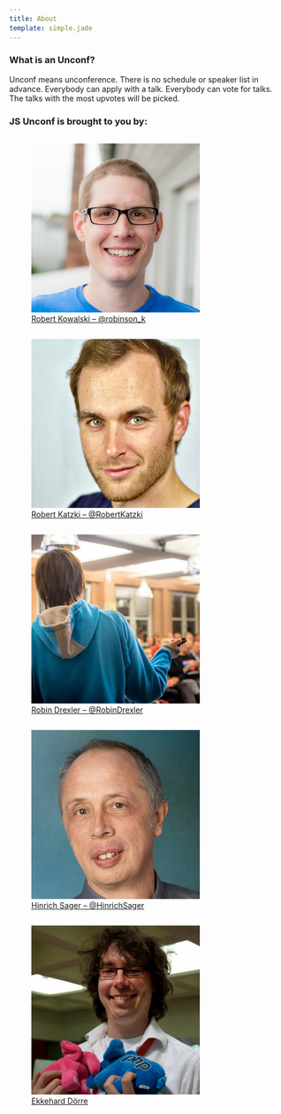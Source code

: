 ```yaml
---
title: About
template: simple.jade
---
```


<h3 class="subheader">What is an Unconf?</h3>

Unconf means unconference. There is no schedule or speaker list in advance. Everybody can apply with a talk. Everybody can vote for talks. The talks with the most upvotes will be picked.

<h3 class="subheader">JS Unconf is brought to you by:</h3>

<div class="row">
  <div class="small-6 columns">
    <figure class="about__image">
      <a href="https://twitter.com/robinson_k" target="_blank">
        <img src="/images/robinson_k.jpg" width="305" height="305">
      </a>
      <figcaption>
        <a href="https://twitter.com/robinson_k" target="_blank">
          Robert Kowalski – @robinson_k
        </a>
      </figcaption>
    </figure>
  </div>
  <div class="small-6 columns">
    <figure class="about__image">
      <a href="https://twitter.com/RobertKatzki" target="_blank">
        <img src="/images/RobertKatzki.jpg" width="305" height="305">
      </a>
      <figcaption>
        <a href="https://twitter.com/RobertKatzki" target="_blank">
          Robert Katzki – @RobertKatzki
        </a>
      </figcaption>
    </figure>
  </div>
  <div class="small-6 columns">
    <figure class="about__image">
      <a href="https://twitter.com/RobinDrexler" target="_blank">
        <img src="/images/RobinDrexler.jpg" width="305" height="305">
      </a>
      <figcaption>
        <a href="https://twitter.com/RobinDrexler" target="_blank">
          Robin Drexler – @RobinDrexler
        </a>
      </figcaption>
    </figure>
  </div>
  <div class="small-6 columns">
    <figure class="about__image">
      <a href="https://twitter.com/HinrichSager" target="_blank">
        <img src="/images/hinrich.png" width="305" height="305">
      </a>
      <figcaption>
        <a href="https://twitter.com/HinrichSager" target="_blank">
          Hinrich Sager – @HinrichSager
        </a>
      </figcaption>
    </figure>
  </div>
  <div class="small-6 columns">
    <figure class="about__image">
      <a href="http://www.coolscreen.de" target="_blank">
        <img src="/images/ekke.jpg"
          title="coolscreen.de - eZ Publish 5 and Symfony 2 specialists"
          width="305" height="305">
      </a>
      <figcaption>
        <a href="http://www.coolscreen.de" target="_blank">
          Ekkehard Dörre
        </a>
      </figcaption>
    </figure>
  </div>
</div>
